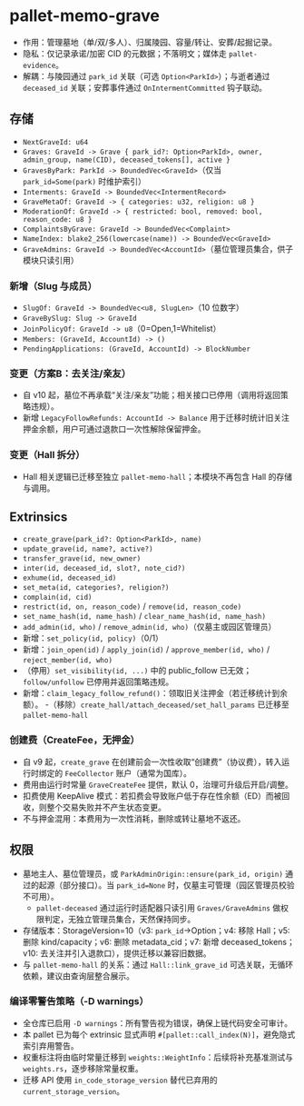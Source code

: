 # pallet-memo-grave

- 作用：管理墓地（单/双/多人）、归属陵园、容量/转让、安葬/起掘记录。
- 隐私：仅记录承诺/加密 CID 的元数据；不落明文；媒体走 `pallet-evidence`。
- 解耦：与陵园通过 `park_id` 关联（可选 `Option<ParkId>`）；与逝者通过 `deceased_id` 关联；安葬事件通过 `OnIntermentCommitted` 钩子联动。

## 存储
- `NextGraveId: u64`
- `Graves: GraveId -> Grave { park_id?: Option<ParkId>, owner, admin_group, name(CID), deceased_tokens[], active }`
- `GravesByPark: ParkId -> BoundedVec<GraveId>`（仅当 `park_id=Some(park)` 时维护索引）
- `Interments: GraveId -> BoundedVec<IntermentRecord>`
 - `GraveMetaOf: GraveId -> { categories: u32, religion: u8 }`
 - `ModerationOf: GraveId -> { restricted: bool, removed: bool, reason_code: u8 }`
 - `ComplaintsByGrave: GraveId -> BoundedVec<Complaint>`
 - `NameIndex: blake2_256(lowercase(name)) -> BoundedVec<GraveId>`
 - `GraveAdmins: GraveId -> BoundedVec<AccountId>`（墓位管理员集合，供子模块只读引用）

### 新增（Slug 与成员）
- `SlugOf: GraveId -> BoundedVec<u8, SlugLen>`（10 位数字）
- `GraveBySlug: Slug -> GraveId`
- `JoinPolicyOf: GraveId -> u8`（0=Open,1=Whitelist）
- `Members: (GraveId, AccountId) -> ()`
- `PendingApplications: (GraveId, AccountId) -> BlockNumber`

### 变更（方案B：去关注/亲友）
- 自 v10 起，墓位不再承载“关注/亲友”功能；相关接口已停用（调用将返回策略违规）。
- 新增 `LegacyFollowRefunds: AccountId -> Balance` 用于迁移时统计旧关注押金余额，用户可通过退款口一次性解除保留押金。

### 变更（Hall 拆分）
- Hall 相关逻辑已迁移至独立 `pallet-memo-hall`；本模块不再包含 Hall 的存储与调用。

## Extrinsics
- `create_grave(park_id?: Option<ParkId>, name)`
- `update_grave(id, name?, active?)`
- `transfer_grave(id, new_owner)`
- `inter(id, deceased_id, slot?, note_cid?)`
- `exhume(id, deceased_id)`
 - `set_meta(id, categories?, religion?)`
 - `complain(id, cid)`
 - `restrict(id, on, reason_code)` / `remove(id, reason_code)`
 - `set_name_hash(id, name_hash)` / `clear_name_hash(id, name_hash)`
 - `add_admin(id, who)` / `remove_admin(id, who)`（仅墓主或园区管理员）
 - 新增：`set_policy(id, policy)`（0/1）
 - 新增：`join_open(id)` / `apply_join(id)` / `approve_member(id, who)` / `reject_member(id, who)`
 - （停用）`set_visibility(id, ...)` 中的 public_follow 已无效；`follow/unfollow` 已停用并返回策略违规。
 - 新增：`claim_legacy_follow_refund()`：领取旧关注押金（若迁移统计到余额）。
-（移除）`create_hall/attach_deceased/set_hall_params` 已迁移至 `pallet-memo-hall`

### 创建费（CreateFee，无押金）
- 自 v9 起，`create_grave` 在创建前会一次性收取“创建费”（协议费），转入运行时绑定的 `FeeCollector` 账户（通常为国库）。
- 费用由运行时常量 `GraveCreateFee` 提供，默认 0，治理可升级后开启/调整。
- 扣费使用 KeepAlive 模式：若扣费会导致账户低于存在性余额（ED）而被回收，则整个交易失败并不产生状态变更。
- 不与押金混用：本费用为一次性消耗，删除或转让墓地不返还。

## 权限
- 墓地主人、墓位管理员，或 `ParkAdminOrigin::ensure(park_id, origin)` 通过的起源（部分接口）。当 `park_id=None` 时，仅墓主可管理（园区管理员校验不可用）。
  - `pallet-deceased` 通过运行时适配器只读引用 `Graves/GraveAdmins` 做权限判定，无独立管理员集合，天然保持同步。
- 存储版本：StorageVersion=10（v3: `park_id`→Option；v4: 移除 Hall；v5: 删除 kind/capacity；v6: 删除 metadata_cid；v7: 新增 deceased_tokens；v10: 去关注并引入退款口），提供迁移以兼容旧数据。
- 与 `pallet-memo-hall` 的关系：通过 `Hall::link_grave_id` 可选关联，无循环依赖，建议由查询层整合展示。

### 编译零警告策略（-D warnings）
- 全仓库已启用 `-D warnings`：所有警告视为错误，确保上链代码安全可审计。
- 本 pallet 已为每个 extrinsic 显式声明 `#[pallet::call_index(N)]`，避免隐式索引弃用警告。
- 权重标注将由临时常量迁移到 `weights::WeightInfo`：后续将补充基准测试与 `weights.rs`，逐步移除常量权重。
- 迁移 API 使用 `in_code_storage_version` 替代已弃用的 `current_storage_version`。
